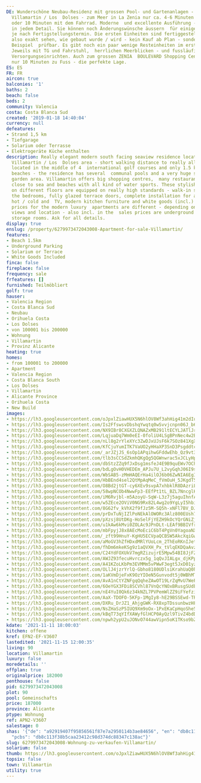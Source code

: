 ```yaml
---
DE: Wunderschöne Neubau-Residenz mit grossen Pool- und Gartenanlagen - gelegen in
  Villamartin / Los  Dolses - zum Meer in La Zenia nur ca. 4-6 Minuten per Auto -
  oder 10 Minuten mit dem Fahrrad. Moderne  und excellente Ausführung - top Qualitäten
  in jedem Detail. Sie können noch Änderungswünsche äussern  für einige Detailausführungen,
  je nach Fertigstellungstermin. Die ersten Einheiten sind fertiggestellt - Sie  können
  also exakt sehen, wie gebaut wurde / wird - kein Kauf ab Plan - sondern am konkreten
  Beispiel  prüfbar. Es gibt noch ein paar wenige Resteinheiten im ersten Wohnteil.
  Jeweils mit TG und Fahrstuhl,  herrlichen Meerblicken - und fussläufig zu allen
  Versorgungseinrichten. Auch zum grossen ZENIA  BOULEVARD Shopping Center sind es
  nur 10 Minuten zu Fuss - die perfekte Lage.
ES: ES
FR: FR
aircon: true
balconies: '1'
baths: 2
beach: false
beds: 2
community: Valencia
costa: Costa Blanca Sud
created: '2019-01-18 14:40:04'
currency: null
defeatures:
- Strand 1,5 km
- Tiefgarage
- Solarium oder Terrasse
- Elektrogeräte Küche enthalten
description: Really elegant modern south facing seaview residence located in the famous
  Villamartin / Los  Dolses area - short walking distance to really all needed amenities,
  located in the middle of 4  international golf courses and only 1.5 kms to sea and
  beaches - the residence has several  communal pools and a very huge subtropical
  garden area. Villamartin offers big shopping centres,  many restaurants and is also
  close to sea and beaches with all kind of water sports. These stylish  apartments
  on different floors are equipped on really high standards - walk-in showers, wardrobes  in
  the bedrooms, fully glazed terrace doors, complete installation for air conditioning
  hot / cold and  TV, modern kitchen furniture and white goods (incl.) and more. The
  prices for the modern luxury  apartments are different - depending on size, bedrooms,
  views and location - also incl. in the  sales prices are underground garages and
  storage rooms. Ask for all details.
display: true
enslug: /property/6279973472043008-Apartment-for-sale-Villamartin/
features:
- Beach 1.5km
- Underground Parking
- Solarium or Terrace
- White Goods Included
finca: false
fireplace: false
frequency: sale
frfeatures: []
furnished: Teilmöbliert
golf: true
hauser:
- Valencia Region
- Costa Blanca Sud
- Neubau
- Orihuela Costa
- Los Dolses
- von 100001 bis 200000
- Wohnung
- Villamartin
- Provinz Alicante
heating: true
homes:
- from 100001 to 200000
- Apartment
- Valencia Region
- Costa Blanca South
- Los Dolses
- Villamartin
- Alicante Province
- Orihuela Costa
- New Build
images:
- https://lh3.googleusercontent.com/oJpxlZiawHUX5N6hlOV8Wf3ahHig41m2dIu-WElHtKn1XpsPAslwijA4RBicc7I0hijOZkZSP4cKr5vZmCcB7p4rviOAcvDI=w640-rj-e30-l100
- https://lh3.googleusercontent.com/Is2FfswsvDbshqYwqtq0wSvvjcnpn06J_b6RXUTc4SzLVIJDMDCTwVkQB1VlEYKXmCI1nG_0oT_Lwf5tnJ3w3hbMtDshVYBJb8g=w640-rj-e30-l100
- https://lh3.googleusercontent.com/NX9IBr8CXGXZLQNAZxMB291ltECYLJATlJrJXeDla-5ysJdcV96BbN8ulJxKMZqO6ab8Kq-FdkRowJRTUhKBeNbSFl1mvIGz0w=w640-rj-e30-l100
- https://lh3.googleusercontent.com/LqjuaDq7Wm0eEI-0foliU4LSgBPnNec4w2Bq4LdoNklDTRyXAMpPSVIE6a6VBpsv3fIyg1xWGK6DS4XPr-RmDT4MT_9YrNOG=w640-rj-e30-l100
- https://lh3.googleusercontent.com/nLl8g2rYleXYc3ZwDJxUJsF6k7SOz841XgXmVtudfFdJkrz07Y9Nl00E4-uI5qbn59Zv62hV7gTA_SIckQmqS9jHTqArAK6NZw=w640-rj-e30-l100
- https://lh3.googleusercontent.com/KfCjuYumITK7VaUO2yHHaXP3SnD3Psgddtc7snC_7iGnBOhZA-UZIC0dpH-QbxS7lTMumTy46ko2-mYYAvpBLWWahc55lU6X=w640-rj-e30-l100
- https://lh3.googleusercontent.com/_arJZjJS_6sOp1APqihwGFddwEhb_Qz9vt36KwEIaYJXZ9ypq_ISJsK9JocbvORco3Wjq-XWatSkX9fDfyn1hLwcvdhUywahOg=w640-rj-e30-l100
- https://lh3.googleusercontent.com/tlb3sCCSdZkmhQKgQg5QGWnwrac5xJCLyHpmH1cSYEmUMc9dZTiDluFt0iMqb7XTjaa_a88wbhRqK1MwdltHSFa9MDN-oGaE=w640-rj-e30-l100
- https://lh3.googleusercontent.com/dbStzZZq9fJxDsg1msfeJ4E9B9quEWv7OChV5R7kLXQsZbJXiY2W0wL-NMn1ku_BOBPHdVwww-H4tccbh6oKgzXfJY30-4Om=w640-rj-e30-l100
- https://lh3.googleusercontent.com/bdLgOvH0VHEDEm_APJu7U_L2vyGqhJ06I9spNgU_YDJqGxJFbTInAo5seR3t6mFTNcR24T4OYdj6BjsM3PwSf0bGL7B5w7H4=w640-rj-e30-l100
- https://lh3.googleusercontent.com/WbSAB5-zMmHAQErHa4ilOJ6b06ZwNIA6EgIlQANwt1HcEgU0pWuNCNDwvL4xg-HSWKfyNU4ycMdbsdfc_yMZ-E1EnfxZMc4hgzU=w640-rj-e30-l100
- https://lh3.googleusercontent.com/HbBEnd4sel2QtMpAqMeC_fVmOuH_5JKgdT5j5ZsO10aObVwh0lczcDZnIuEg7vaw3qIaNEu2srKgqfSX5v5sFeGhXz2Vw2hq7w=w640-rj-e30-l100
- https://lh3.googleusercontent.com/O8Bd2jtGT-cy6XEv9svpA7xhbklR8DAzriLI_apxX9S-9QEV1FVu3QxUuLz7IE2_gF1LVqgkQFQKQ0LSbo_GjusyLudX4OBHsw=w640-rj-e30-l100
- https://lh3.googleusercontent.com/58wpNCOb4NwwFp3-EEfPt1tL_BZL7NncglKBdCCjka8OW91ke67O-TlfVYUWHLZjgaLRacEo2RDj-ILt8jgG2s8Pa2lAUHCn=w640-rj-e30-l100
- https://lh3.googleusercontent.com/iM6Rvjbl-m5AzoyU-SqW-L3z7j5aguIhnfAbGT5GRb14tKtVEyQURwJqgnoEYcZzUA6PcfBvDga0VA1WOEf1qeV4-EFoaDYFrg=w640-rj-e30-l100
- https://lh3.googleusercontent.com/w5ZEce2OViV0NG9Rx82L4wg2o9YgLyI5hbizVuuQH3DTKCcuqg2FQsagrTZai4TqNz2anQvyNSEk5lvcFfSwbtKHH06CQiJS3Q=w640-rj-e30-l100
- https://lh3.googleusercontent.com/8G62fv_kVhX2f9fJz5M-SQ5h-xNFl7BV_DJi8sgDfyaQh1q0LZ-5Nc9V5AYNl55-ecvungOV8hMkP3VdQUeM_k3-qTfmY5iv=w640-rj-e30-l100
- https://lh3.googleusercontent.com/prDxTuNjIZlPoNEkAlOWORc3Alz800EUsh77MdwowetLCuRRlbLMZSbHeePMZEhng0HBfB6rq1koFoEi0Su5WyuPUfo5AOEwyA=w640-rj-e30-l100
- https://lh3.googleusercontent.com/pXzsj8UtDKg-HoSelFjYEZH9kOcYQrGNiZjk2cBrGfJLFIQ_i1pA_pWERujJb1EtKj-hMtssZL2o87pUe_Y4mHY_tkdPyUTR2A=w640-rj-e30-l100
- https://lh3.googleusercontent.com/u1kAw6kMvi0ZOLAc9JPnDLt-LEAf9BBIVfrZG5ghEuz_2mqd2Kv21eWX8HsKwmbiIxcfHa2UXXiTG683h9CN0i8-sDDkjgYp=w640-rj-e30-l100
- https://lh3.googleusercontent.com/mbFpyjJ8x8AEcMoEciC6bT4PgVn0YagoaNXxkAjxU3QEXZyOJfBu7n8q6oJZTsQ3Bviu5baqzRUO5HJZ_bIQhWnTdfXc5T18=w640-rj-e30-l100
- https://lh3.googleusercontent.com/_zft99HnuY-KgHU5ECVpaQCBSW5AkcXqiGwdb7aph2jM-HakRaQeRip7tB_isokmETb9E07l3C1wDrqlKBUk516v96bxe1s5-QU=w640-rj-e30-l100
- https://lh3.googleusercontent.com/aMoGV3hZfHDxdMRlYUoLcm_2ThEoRKnIJetZP0xsl1dhoPxx1tGKGSHVeGXj338eVzpr2_mCpItFD751qDrcf0zkbJuOJENbdA=w640-rj-e30-l100
- https://lh3.googleusercontent.com/fhDm6mkeKSg9z1aQVXH_Px_tVlqEKDQaAvz_q7mrJroItPuDNrdQVAgTmaSS90NxIxBS_OA2S6gaK2jufz2Bvdc9botSU1K9fus=w640-rj-e30-l100
- https://lh3.googleusercontent.com/C24YdFOXUkV7mgRZizujrE5Mpw54BI8JjFZmf5Q083sCkTbzlh2PtjAFX5own0fNCIia2JfW6j2KQFvjNn8WfOu-ssnqkhOGRA=w640-rj-e30-l100
- https://lh3.googleusercontent.com/AWJZ93fecuHvrczx5g_1qQvJIALgx_djKPpIg_XZ4R7WZbyrtPht-p4uq7k0-8_4enk7C19P55hvrn5-mfQF1F5vLRlt8F-u2Q=w640-rj-e30-l100
- https://lh3.googleusercontent.com/A41KZoLKbPm3EVMMm5vPWwF3egt5JxD01yzUeqlEYJXqjp5S7qDJYLVVqc9Kft6TbPwNGAAIec9-OLDagxWA0dSl0F2wDD0d=w640-rj-e30-l100
- https://lh3.googleusercontent.com/OLlJ4jzrYrlQ-Gbho8180UDlsiKrahUaQ0hQ6ECMZk9lQSs3OWAAxejzyPPFBKgOgJaFPyyhE6dHNArjp1SlcvcY7VLrZbe1=w640-rj-e30-l100
- https://lh3.googleusercontent.com/1aKVmDjeFxK9OzYIOeN5Gunvodt5j0WBhMT-Xtz8Ur-cXYtHC0PkDeLKClSlw0_08B6WLHmOw3FD_St6nRiNcjxxl0kt7s9Ojg=w640-rj-e30-l100
- https://lh3.googleusercontent.com/AvA1nCtYZNFgqQqheZAwOT19LrZqMvU7WePtO0F8KY-IL8P-esS3l0gqFycuPqKh_3tHkiZ-v0RCA1wdm8JiEW9YQSnNJ5BW8rM=w640-rj-e30-l100
- https://lh3.googleusercontent.com/6OeYGX3FDi8SCVhl87VnQcYNOxBRusgSUdbAIe-lQwikPvTGucH5lO8wSR8xLT4MrxJn0B-b1s0UmASHJfowGPyk684UOeu5xH4=w640-rj-e30-l100
- https://lh3.googleusercontent.com/nE4YuI0Qk6z34kNZL7PVPemWlZZ9iFYefzil3Iugtt1djHCT-BbAtlPdfsxQcO2q3d5yoVzVDro5Ld3ePU5YzpGUUrgDR12O=w640-rj-e30-l100
- https://lh3.googleusercontent.com/AaX-TDOFO-5KFp-1MgIy8-hE29BSSEwd-TR2wy0VSoO5mWGVdmMTtjqSRkMgwiAjicF3vFx6GCpveKqCL0SVrJHGfTUzp3nFSQ=w640-rj-e30-l100
- https://lh3.googleusercontent.com/DXRu_DrJZ1_AhjgGWK-RX8xpTDssunbwzHFseQLwM9r0tn3gRTAPrC8qbeAI4dcH0bYcbYKfOS99ruTOebnmr1MXrsdS1QDd=w640-rj-e30-l100
- https://lh3.googleusercontent.com/NsZHaSzP5IUQ9Xm9oOx-1PxEKaCpHqoShe5oEgKNEnzV-8s5IkQQ5mmGeJ5qgT9QoeX7VBRwrWKYdBxFsDrL64DpKGm6oGnHUg=w640-rj-e30-l100
- https://lh3.googleusercontent.com/kBqT73qYIfXAWyfGlHCP0AyQzl9TivZ4bdD9mj0GuIjzsRhnxsVSygDArZ489_Bt7h_LMtdaayo8NpsP9Va6ppVMaob5KNgHSw=w640-rj-e30-l100
- https://lh3.googleusercontent.com/npwh2ypU2uJONvO744awVipn5oK1TKso9bZZnCRzWHa88_n3MvvMwG4Gy6XjDrs5U9kNNfDBgcnjDngvejhAxA0bkf6SAsJ3=w640-rj-e30-l100
kdate: '2021-11-11 18:00:03'
kitchen: offene
kref: EFN2-EF-V3607
lastedited: '2021-11-15 12:00:35'
living: 90
location: Villamartin
luxury: false
moredetails: ''
offplan: true
originalprice: 182000
penthouse: false
pid: 6279973472043008
plot: 90
pool: Gemeinschafts
price: 187000
province: Alicante
ptype: Wohnung
ref: APN2-V3607
salestage: 0
shas: '{"de": "a92919407f95856561f87e7a2950114b3ae84656", "en": "db8c113f38b5caa23412c98d374dc88347c138ac",
  "pcbs": "db8c113f38b5caa23412c98d374dc88347c138ac"}'
slug: 6279973472043008-Wohnung-zu-verkaufen-Villamartin/
solarium: false
thumb: https://lh3.googleusercontent.com/oJpxlZiawHUX5N6hlOV8Wf3ahHig41m2dIu-WElHtKn1XpsPAslwijA4RBicc7I0hijOZkZSP4cKr5vZmCcB7p4rviOAcvDI=w400-h240-n-rj-e30-l100
topsix: false
town: Villamartin
utility: true
---
```


